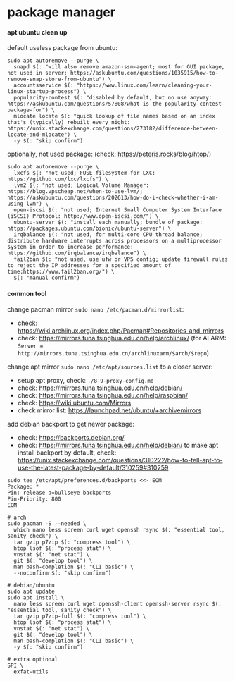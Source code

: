 # package manager


#### apt ubuntu clean up

default useless package from ubuntu:
```shell script
sudo apt autoremove --purge \
  snapd $(: "will also remove amazon-ssm-agent; most for GUI package, not used in server: https://askubuntu.com/questions/1035915/how-to-remove-snap-store-from-ubuntu") \
  accountsservice $(: "https://www.linux.com/learn/cleaning-your-linux-startup-process") \
  popularity-contest $(: "disabled by default, but no use anyway: https://askubuntu.com/questions/57808/what-is-the-popularity-contest-package-for") \
  mlocate locate $(: "quick lookup of file names based on an index that's (typically) rebuilt every night: https://unix.stackexchange.com/questions/273182/difference-between-locate-and-mlocate") \
  -y $(: "skip confirm")
```

optionally, not used package: (check: https://peteris.rocks/blog/htop/)
```shell script
sudo apt autoremove --purge \
  lxcfs $(: "not used; FUSE filesystem for LXC: https://github.com/lxc/lxcfs") \
  lvm2 $(: "not used; Logical Volume Manager: https://blog.vpscheap.net/when-to-use-lvm/; https://askubuntu.com/questions/202613/how-do-i-check-whether-i-am-using-lvm") \
  open-iscsi $(: "not used; Internet Small Computer System Interface (iSCSI) Protocol: http://www.open-iscsi.com/") \
  ubuntu-server $(: "install each manually; bundle of package: https://packages.ubuntu.com/bionic/ubuntu-server") \
  irqbalance $(: "not used, for multi-core CPU thread balance; distribute hardware interrupts across processors on a multiprocessor system in order to increase performance: https://github.com/irqbalance/irqbalance") \
  fail2ban $(: "not used, use ufw or VPS config; update firewall rules to reject the IP addresses for a specified amount of time:https://www.fail2ban.org/") \
  $(: "manual confirm")
```


#### common tool

change pacman mirror `sudo nano /etc/pacman.d/mirrorlist`:
- check: https://wiki.archlinux.org/index.php/Pacman#Repositories_and_mirrors
- check: https://mirrors.tuna.tsinghua.edu.cn/help/archlinux/ (for ALARM: `Server = http://mirrors.tuna.tsinghua.edu.cn/archlinuxarm/$arch/$repo`)

change apt mirror `sudo nano /etc/apt/sources.list` to a closer server:
- setup apt proxy, check: `./8-9-proxy-config.md`
- check: https://mirrors.tuna.tsinghua.edu.cn/help/debian/
- check: https://mirrors.tuna.tsinghua.edu.cn/help/raspbian/
- check: https://wiki.ubuntu.com/Mirrors
- check mirror list: https://launchpad.net/ubuntu/+archivemirrors

add debian backport to get newer package:
- check: https://backports.debian.org/
- check: https://mirrors.tuna.tsinghua.edu.cn/help/debian/
to make apt install backport by default,
check: https://unix.stackexchange.com/questions/310222/how-to-tell-apt-to-use-the-latest-package-by-default/310259#310259
```
sudo tee /etc/apt/preferences.d/backports <<- EOM
Package: *
Pin: release a=bullseye-backports
Pin-Priority: 800
EOM
```

```shell script
# arch
sudo pacman -S --needed \
  which nano less screen curl wget openssh rsync $(: "essential tool, sanity check") \
  tar gzip p7zip $(: "compress tool") \
  htop lsof $(: "process stat") \
  vnstat $(: "net stat") \
  git $(: "develop tool") \
  man bash-completion $(: "CLI basic") \
  --noconfirm $(: "skip confirm")

# debian/ubuntu
sudo apt update
sudo apt install \
  nano less screen curl wget openssh-client openssh-server rsync $(: "essential tool, sanity check") \
  tar gzip p7zip-full $(: "compress tool") \
  htop lsof $(: "process stat") \
  vnstat $(: "net stat") \
  git $(: "develop tool") \
  man bash-completion $(: "CLI basic") \
  -y $(: "skip confirm")

# extra optional
SPI \
  exfat-utils
```
